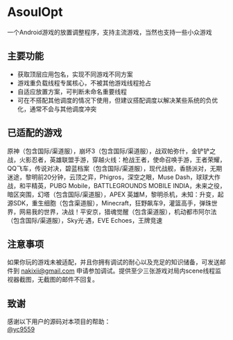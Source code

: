 # AsoulOpt
一个Android游戏的放置调整程序，支持主流游戏，当然也支持一些小众游戏

## 主要功能
- 获取顶层应用包名，实现不同游戏不同方案  
- 游戏重负载线程专属核心，不被其他游戏线程抢占  
- 自适应放置方案，可判断未命名重要线程
- 可在不搭配其他调度的情况下使用，但建议搭配调度以解决某些系统的负优化，通常不会与其他调度冲突

## 已适配的游戏
原神（包含国际/渠道服），崩坏3（包含国际/渠道服），战双帕弥什，金铲铲之战，火影忍者，英雄联盟手游，穿越火线：枪战王者，使命召唤手游，王者荣耀，QQ飞车，传说对决，碧蓝档案（包含国际/渠道服），现代战舰，香肠派对，无期迷途，黎明前20分钟，云顶之弈，Phigros，深空之眼，Muse Dash，球球大作战，和平精英，PUBG Mobile，BATTLEGROUNDS MOBILE INDIA，未来之役，暗区突围，幻塔（包含国际/渠道服），APEX 英雄M，黎明杀机，未知：升变，起源SDK，重生细胞（包含渠道服），Minecraft，狂野飙车9，灌篮高手，弹珠世界，网易我的世界，决战！平安京，猎魂觉醒（包含渠道服），机动都市阿尔法（包含国际/渠道服），Sky光·遇，EVE Echoes，王牌竞速

## 注意事项
如果你玩的游戏未被适配，并且你拥有调试的耐心以及充足的知识储备，可发送邮件到 nakixii@gmail.com 申请参加调试。提供至少三张游戏对局内scene线程监视器截图，无截图的邮件不回复。

## 致谢
感谢以下用户的源码对本项目的帮助：  
[@yc9559](https://github.com/yc9559)
